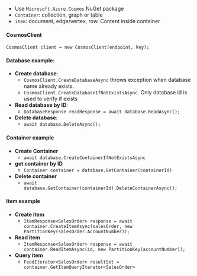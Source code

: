 - Use `Microsoft.Azure.Cosmos` NuGet package
- `Container`: collection, graph or table
- `item`: document, edge/vertex, row. Content inside container

#### CosmosClient
`CosmosClient client = new CosmosClient(endpoint, key);`

#### Database example:
- **Create database**:
  - `CosmosClient.CreateDatabaseAsync` throws exception when database name already exists. <br>
  - `CosmosClient.CreateDatabaseIfNotExistsAsync`. Only database id is used to verify if exists
- **Read database by ID**:
  - `DatabaseResponse readResponse = await database.ReadAsync();`
- **Delete database**:
  - `await database.DeleteAsync();`

#### Container example
- **Create Container**
  - `await database.CreateContainerIfNotExistsAsync`
- **get container by ID**
  - `Container container = database.GetContainer(containerId)`
- **Delete container**
  - `await database.GetContainer(containerId).DeleteContainerAsync();`

#### Item example
- **Create item**
  - `ItemResponse<SalesOrder> response = await container.CreateItemAsync(salesOrder, new PartitionKey(salesOrder.AccountNumber));`
- **Read item**
  - `ItemResponse<SalesOrder> response = await container.ReadItemAsync(id, new PartitionKey(accountNumber));`
- **Query item**
  - `FeedIterator<SalesOrder> resultSet = container.GetItemQueryIterator<SalesOrder>`
